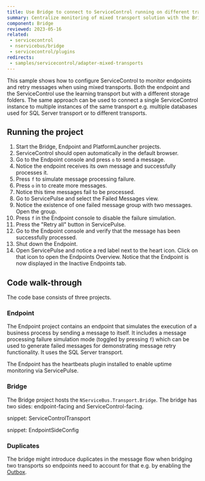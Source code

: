 ```yaml
---
title: Use Bridge to connect to ServiceControl running on different transport 
summary: Centralize monitoring of mixed transport solution with the Bridge
component: Bridge
reviewed: 2023-05-16
related:
 - servicecontrol
 - nservicebus/bridge
 - servicecontrol/plugins
redirects:
 - samples/servicecontrol/adapter-mixed-transports
---
```


This sample shows how to configure ServiceControl to monitor endpoints and retry messages when using mixed transports. Both the endpoint and the ServiceControl use the learning transport but with a different storage folders. The same approach can be used to connect a single ServiceControl instance to multiple instances of the same transport e.g. multiple databases used for SQL Server transport or to different transports.


## Running the project

 1. Start the Bridge, Endpoint and PlatformLauncher projects.
 1. ServiceControl should open automatically in the default browser.
 1. Go to the Endpoint console and press `o` to send a message.
 1. Notice the endpoint receives its own message and successfully processes it.
 1. Press `f` to simulate message processing failure.
 1. Press `o` in to create more messages.
 1. Notice this time messages fail to be processed.
 1. Go to ServicePulse and select the Failed Messages view.
 1. Notice the existence of one failed message group with two messages. Open the group.
 1. Press `f` in the Endpoint console to disable the failure simulation.
 1. Press the "Retry all" button in ServicePulse.
 1. Go to the Endpoint console and verify that the message has been successfully processed.
 1. Shut down the Endpoint.
 1. Open ServicePulse and notice a red label next to the heart icon. Click on that icon to open the Endpoints Overview. Notice that the Endpoint is now displayed in the Inactive Endpoints tab.


## Code walk-through 

The code base consists of three projects.


### Endpoint

The Endpoint project contains an endpoint that simulates the execution of a business process by sending a message to itself. It includes a message processing failure simulation mode (toggled by pressing `f`) which can be used to generate failed messages for demonstrating message retry functionality. It uses the SQL Server transport.

The Endpoint has the heartbeats plugin installed to enable uptime monitoring via ServicePulse.


### Bridge

The Bridge project hosts the `NServiceBus.Transport.Bridge`. The bridge has two sides: endpoint-facing and ServiceControl-facing.

snippet: ServiceControlTransport

snippet: EndpointSideConfig

### Duplicates

The bridge might introduce duplicates in the message flow when bridging two transports so endpoints need to account for that e.g. by enabling the [Outbox](/nservicebus/outbox/).
